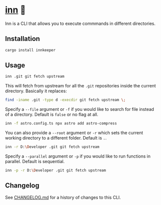 # [inn] 🍺

Inn is a CLI that allows you to execute commmands in different directories.

[inn]: https://crates.io/crates/innkeeper

## Installation

```sh
cargo install innkeeper
```

## Usage

```sh
inn .git git fetch upstream
```

This will fetch from upstream for all the `.git` repositories inside the current
directory. Basically it replaces:

```sh
find -iname .git -type d -execdir git fetch upstream \;
```

Specify a `--file` argument or `-f` if you would like to search for file instead
of a directory. Default is `false` or no flag at all.

```sh
inn -f astro.config.ts npx astro add astro-compress
```

You can also provide a `--root` argument or `-r` which sets the current working
directory to a different folder. Default is `.`.

```sh
inn -r D:\Developer .git git fetch upstream
```

Specify a `--parallel` argument or `-p` if you would like to run functions in
parallel. Default is sequential.

```sh
inn -p -r D:\Developer .git git fetch upstream
```

## Changelog

See [CHANGELOG.md](CHANGELOG.md) for a history of changes to this CLI.
